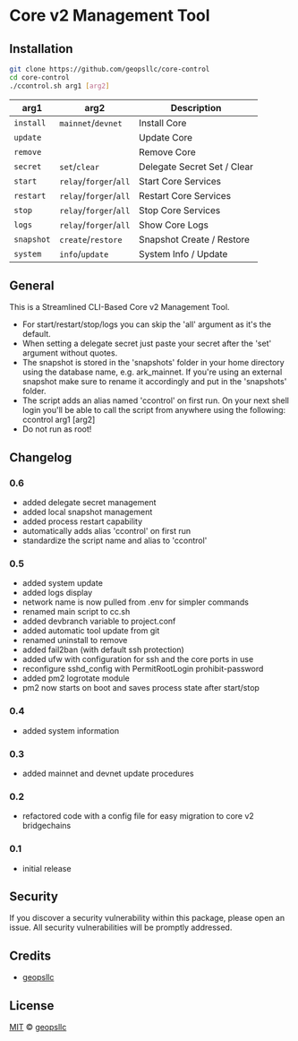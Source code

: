 # Core v2 Management Tool

## Installation

```sh
git clone https://github.com/geopsllc/core-control
cd core-control
./ccontrol.sh arg1 [arg2]
```

| arg1 | arg2 | Description |
| --- | --- | --- |
| `install` | `mainnet`/`devnet` | Install Core |
| `update` | | Update Core |
| `remove` | | Remove Core |
| `secret` | `set`/`clear` | Delegate Secret Set / Clear |
| `start` | `relay`/`forger`/`all` | Start Core Services |
| `restart` | `relay`/`forger`/`all` | Restart Core Services |
| `stop` | `relay`/`forger`/`all` | Stop Core Services |
| `logs` | `relay`/`forger`/`all` | Show Core Logs |
| `snapshot` | `create`/`restore` | Snapshot Create / Restore |
| `system` | `info`/`update` | System Info / Update |

## General
This is a Streamlined CLI-Based Core v2 Management Tool. 
- For start/restart/stop/logs you can skip the 'all' argument as it's the default.
- When setting a delegate secret just paste your secret after the 'set' argument without quotes.
- The snapshot is stored in the 'snapshots' folder in your home directory using the database name, e.g. ark_mainnet. 
If you're using an external snapshot make sure to rename it accordingly and put in the 'snapshots' folder.
- The script adds an alias named 'ccontrol' on first run. On your next shell login you'll be able to call the script from anywhere
using the following: ccontrol arg1 [arg2]
- Do not run as root!

## Changelog

### 0.6
- added delegate secret management
- added local snapshot management
- added process restart capability
- automatically adds alias 'ccontrol' on first run
- standardize the script name and alias to 'ccontrol'

### 0.5
- added system update
- added logs display
- network name is now pulled from .env for simpler commands
- renamed main script to cc.sh
- added devbranch variable to project.conf
- added automatic tool update from git
- renamed uninstall to remove
- added fail2ban (with default ssh protection)
- added ufw with configuration for ssh and the core ports in use
- reconfigure sshd_config with PermitRootLogin prohibit-password
- added pm2 logrotate module
- pm2 now starts on boot and saves process state after start/stop

### 0.4
- added system information

### 0.3
- added mainnet and devnet update procedures

### 0.2
- refactored code with a config file for easy migration to core v2 bridgechains

### 0.1
- initial release

## Security

If you discover a security vulnerability within this package, please open an issue. All security vulnerabilities will be promptly addressed.

## Credits

- [geopsllc](https://github.com/geopsllc)

## License

[MIT](LICENSE) © [geopsllc](https://github.com/geopsllc)
